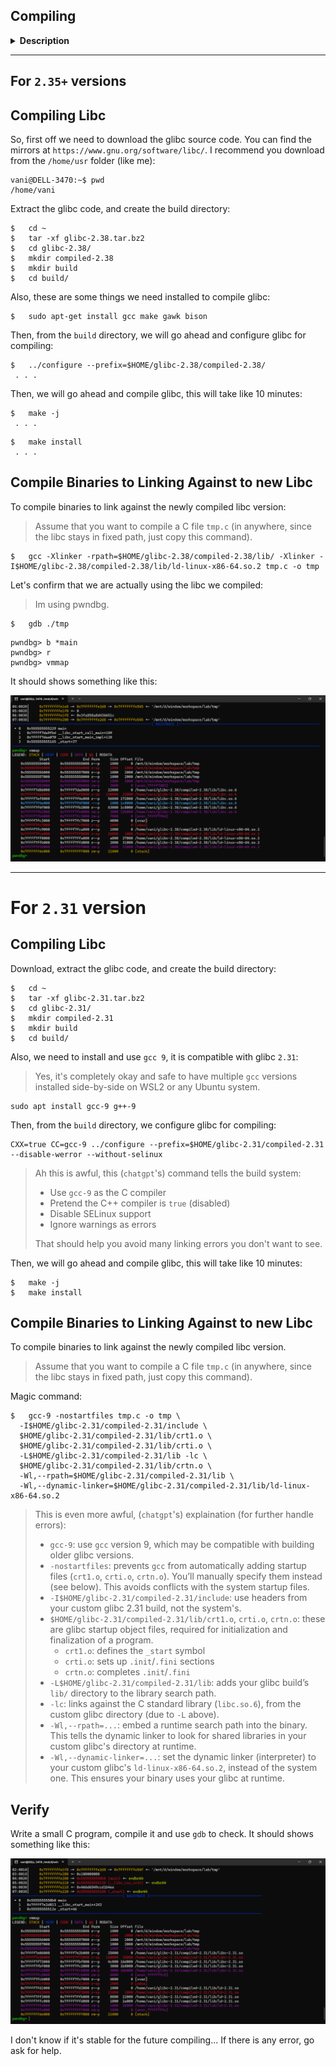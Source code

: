 ## Compiling

<details>
<summary><strong>Description</strong></summary>
<p>

The standard glibc version on your system might be different with me. If it is, there will be differences in how the heap works. This doc shows you how to compile libc from source, and compile binaries to link against that, for further use (compiling, debugging, testing...). I write this based on this [ref](https://github.com/guyinatuxedo/Shogun/blob/main/compiling/compiling.md).

The current versions we are working with is `2.3x` (mostly `2.31`, `2.35`, `2.38` and `2.39`). There are some big changes between those versions, which effect a lot on exploits. This ref only guides you set up version `2.38`, you can do the same way for the others (`2.35` and `2.39`). 

But for the `2.31` version, since my OS is `wsl2 ubuntu 22.04.5 LTS`, building a glibc from source code is harder, `chatgpt` helped me a lot. 
> I'm not a god btw :(

</p>
</details>

---
## For `2.35+` versions

## Compiling Libc

So, first off we need to download the glibc source code. You can find the mirrors at `https://www.gnu.org/software/libc/`. I recommend you download from the `/home/usr` folder (like me):

```
vani@DELL-3470:~$ pwd
/home/vani
```

Extract the glibc code, and create the build directory:

```
$   cd ~
$   tar -xf glibc-2.38.tar.bz2
$   cd glibc-2.38/
$   mkdir compiled-2.38
$   mkdir build
$   cd build/
```

Also, these are some things we need installed to compile glibc:

```
$   sudo apt-get install gcc make gawk bison
```

Then, from the `build` directory, we will go ahead and configure glibc for compiling:

```
$   ../configure --prefix=$HOME/glibc-2.38/compiled-2.38/
 . . .
```

Then, we will go ahead and compile glibc, this will take like 10 minutes:

```
$   make -j
 . . .
```

```
$   make install
 . . .
```

## Compile Binaries to Linking Against to new Libc

To compile binaries to link against the newly compiled libc version:

> Assume that you want to compile a C file `tmp.c` (in anywhere, since the libc stays in fixed path, just copy this command).

```
$   gcc -Xlinker -rpath=$HOME/glibc-2.38/compiled-2.38/lib/ -Xlinker -I$HOME/glibc-2.38/compiled-2.38/lib/ld-linux-x86-64.so.2 tmp.c -o tmp
```

Let's confirm that we are actually using the libc we compiled:

> Im using pwndbg.

```
$   gdb ./tmp
```

```
pwndbg> b *main
pwndbg> r
pwndbg> vmmap
```

It should shows something like this:

![](pics/img00.png)

---
# For `2.31` version

## Compiling Libc

Download, extract the glibc code, and create the build directory:

```
$   cd ~
$   tar -xf glibc-2.31.tar.bz2
$   cd glibc-2.31/
$   mkdir compiled-2.31
$   mkdir build
$   cd build/
```

Also, we need to install and use `gcc 9`, it is compatible with glibc `2.31`:

> Yes, it's completely okay and safe to have multiple `gcc` versions installed side-by-side on WSL2 or any Ubuntu system.

```
sudo apt install gcc-9 g++-9
```

Then, from the `build` directory, we configure glibc for compiling:

```
CXX=true CC=gcc-9 ../configure --prefix=$HOME/glibc-2.31/compiled-2.31 --disable-werror --without-selinux
```

> Ah this is awful, this (`chatgpt`'s) command tells the build system:
> - Use `gcc-9` as the C compiler
> - Pretend the C++ compiler is `true` (disabled)
> - Disable SELinux support
> - Ignore warnings as errors
>
> That should help you avoid many linking errors you don't want to see.

Then, we will go ahead and compile glibc, this will take like 10 minutes:

```
$   make -j
$   make install
```

## Compile Binaries to Linking Against to new Libc

To compile binaries to link against the newly compiled libc version.

> Assume that you want to compile a C file `tmp.c` (in anywhere, since the libc stays in fixed path, just copy this command).

Magic command:

```
$   gcc-9 -nostartfiles tmp.c -o tmp \
  -I$HOME/glibc-2.31/compiled-2.31/include \
  $HOME/glibc-2.31/compiled-2.31/lib/crt1.o \
  $HOME/glibc-2.31/compiled-2.31/lib/crti.o \
  -L$HOME/glibc-2.31/compiled-2.31/lib -lc \
  $HOME/glibc-2.31/compiled-2.31/lib/crtn.o \
  -Wl,--rpath=$HOME/glibc-2.31/compiled-2.31/lib \
  -Wl,--dynamic-linker=$HOME/glibc-2.31/compiled-2.31/lib/ld-linux-x86-64.so.2
```

> This is even more awful, (`chatgpt`'s) explaination (for further handle errors):
> - `gcc-9`: use `gcc` version 9, which may be compatible with building older glibc versions.
> - `-nostartfiles`: prevents `gcc` from automatically adding startup files (`crt1.o`, `crti.o`, `crtn.o`). You’ll manually specify them instead (see below). This avoids conflicts with the system startup files.
> - `-I$HOME/glibc-2.31/compiled-2.31/include`: use headers from your custom glibc 2.31 build, not the system's.
> - `$HOME/glibc-2.31/compiled-2.31/lib/crt1.o`, `crti.o`, `crtn.o`: these are glibc startup object files, required for initialization and finalization of a program.
> 	- `crt1.o`: defines the `_start` symbol
> 	- `crti.o`: sets up `.init`/`.fini` sections
> 	- `crtn.o`: completes `.init`/`.fini`
> - `-L$HOME/glibc-2.31/compiled-2.31/lib`: adds your glibc build’s `lib/` directory to the library search path.
> - `-lc`: links against the C standard library (`libc.so.6`), from the custom glibc directory (due to `-L` above).
> - `-Wl,--rpath=...`: embed a runtime search path into the binary. This tells the dynamic linker to look for shared libraries in your custom glibc's directory at runtime.
> - `-Wl,--dynamic-linker=...`: set the dynamic linker (interpreter) to your custom glibc's `ld-linux-x86-64.so.2`, instead of the system one. This ensures your binary uses your glibc at runtime.

## Verify

Write a small C program, compile it and use `gdb` to check. It should shows something like this:

![](pics/img01.png)

I don't know if it's stable for the future compiling... If there is any error, go ask for help.